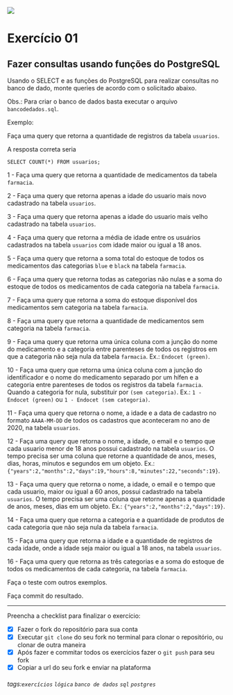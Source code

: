 ![](https://i.imgur.com/xG74tOh.png)

# Exercício 01

## Fazer consultas usando funções do PostgreSQL

Usando o SELECT e as funções do PostgreSQL para realizar consultas no banco de dado, monte queries de acordo com o solicitado abaixo.

Obs.: Para criar o banco de dados basta executar o arquivo `bancodedados.sql`.

Exemplo:

Faça uma query que retorna a quantidade de registros da tabela `usuarios`.

A resposta correta seria

```
SELECT COUNT(*) FROM usuarios;
```

1 - Faça uma query que retorna a quantidade de medicamentos da tabela `farmacia`.

2 - Faça uma query que retorna apenas a idade do usuario mais novo cadastrado na tabela `usuarios`.

3 - Faça uma query que retorna apenas a idade do usuario mais velho cadastrado na tabela `usuarios`.

4 - Faça uma query que retorna a média de idade entre os usuários cadastrados na tabela `usuarios` com idade maior ou igual a 18 anos.

5 - Faça uma query que retorna a soma total do estoque de todos os medicamentos das categorias `blue` e `black` na tabela `farmacia`.

6 - Faça uma query que retorna todas as categorias não nulas e a soma do estoque de todos os medicamentos de cada categoria na tabela `farmacia`.

7 - Faça uma query que retorna a soma do estoque disponível dos medicamentos sem categoria na tabela `farmacia`.

8 - Faça uma query que retorna a quantidade de medicamentos sem categoria na tabela `farmacia`.

9 - Faça uma query que retorna uma única coluna com a junção do nome do medicamento e a categoria entre parenteses de todos os registros em que a categoria não seja nula da tabela `farmacia`. Ex.: `Endocet (green)`.

10 - Faça uma query que retorna uma única coluna com a junção do identificador e o nome do medicamento separado por um hífen e a categoria entre parenteses de todos os registros da tabela `farmacia`. Quando a categoria for nula, substituir por `(sem categoria)`. Ex.: `1 - Endocet (green)` ou `1 - Endocet (sem categoria)`.

11 - Faça uma query que retorna o nome, a idade e a data de cadastro no formato `AAAA-MM-DD` de todos os cadastros que aconteceram no ano de 2020, na tabela `usuarios`.

12 - Faça uma query que retorna o nome, a idade, o email e o tempo que cada usuario menor de 18 anos possui cadastrado na tabela `usuarios`. O tempo precisa ser uma coluna que retorne a quantidade de anos, meses, dias, horas, minutos e segundos em um objeto. Ex.: `{"years":2,"months":2,"days":19,"hours":8,"minutes":22,"seconds":19}`.

13 - Faça uma query que retorna o nome, a idade, o email e o tempo que cada usuario, maior ou igual a 60 anos, possui cadastrado na tabela `usuarios`. O tempo precisa ser uma coluna que retorne apenas a quantidade de anos, meses, dias em um objeto. Ex.: `{"years":2,"months":2,"days":19}`.

14 - Faça uma query que retorna a categoria e a quantidade de produtos de cada categoria que não seja nula da tabela `farmacia`.

15 - Faça uma query que retorna a idade e a quantidade de registros de cada idade, onde a idade seja maior ou igual a 18 anos, na tabela `usuarios`.

16 - Faça uma query que retorna as três categorias e a soma do estoque de todos os medicamentos de cada categoria, na tabela `farmacia`.

Faça o teste com outros exemplos.

Faça commit do resultado.

---

Preencha a checklist para finalizar o exercício:

-   [x] Fazer o fork do repositório para sua conta
-   [x] Executar `git clone` do seu fork no terminal para clonar o repositório, ou clonar de outra maneira
-   [x] Após fazer e commitar todos os exercícios fazer o `git push` para seu fork
-   [x] Copiar a url do seu fork e enviar na plataforma

###### tags:`exercícios` `lógica` `banco de dados` `sql` `postgres`